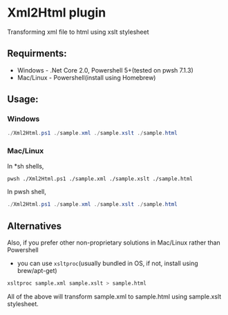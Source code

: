 # Xml2Html plugin
Transforming xml file to html using xslt stylesheet

## Requirments:
- Windows - .Net Core 2.0, Powershell 5+(tested on pwsh 7.1.3)
- Mac/Linux - Powershell(install using Homebrew)

## Usage:
### Windows
```powershell
./Xml2Html.ps1 ./sample.xml ./sample.xslt ./sample.html
```

### Mac/Linux
In *sh shells,
```sh
pwsh ./Xml2Html.ps1 ./sample.xml ./sample.xslt ./sample.html
```

In pwsh shell,
```powershell
./Xml2Html.ps1 ./sample.xml ./sample.xslt ./sample.html
```

## Alternatives
Also, if you prefer other non-proprietary solutions in Mac/Linux rather than Powershell
- you can use `xsltproc`(usually bundled in OS, if not, install using brew/apt-get)
```bash
xsltproc sample.xml sample.xslt > sample.html
```

All of the above will transform sample.xml to sample.html using sample.xslt stylesheet.